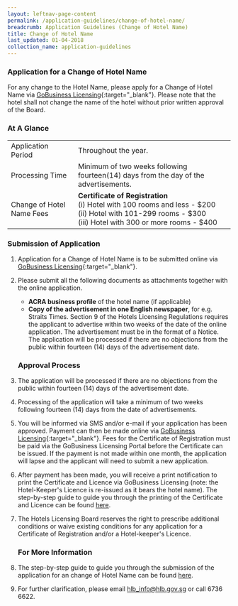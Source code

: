 ```yaml
---
layout: leftnav-page-content
permalink: /application-guidelines/change-of-hotel-name/
breadcrumb: Application Guidelines (Change of Hotel Name)
title: Change of Hotel Name
last_updated: 01-04-2018
collection_name: application-guidelines
---
```


### **Application for a Change of Hotel Name**

For any change to the Hotel Name, please apply for a Change of Hotel Name via [GoBusiness Licensing](https://go.business.gov.sg/licences){:target="_blank"}. Please note that the hotel shall not change the name of the hotel without prior written approval of the Board.

### **At A Glance**

<table class="table-v">
  <tr>
    <td>Application Period</td>
    <td>Throughout the year.</td> 
  </tr>
  <tr>
    <td>Processing Time</td>
    <td>Minimum of two weeks following fourteen(14) days from the day of the advertisements.</td>
  </tr>
  <tr>
    <td>Change of Hotel Name Fees</td>
    <td><b>Certificate of Registration</b> <br>(i)    Hotel with 100 rooms and less - $200 <br>(ii)   Hotel with 101-299 rooms - $300 <br> (iii)  Hotel with 300 or more rooms - $400 <br></td>
  </tr>
</table>

### **Submission of Application**

1. Application for a Change of Hotel Name is to be submitted online via [GoBusiness Licensing](https://go.business.gov.sg/licences){:target="_blank"}.

2. Please submit all the following documents as attachments together with the online application. 

   * **ACRA business profile** of the hotel name (if applicable)  
   * **Copy of the advertisement in one English newspaper**, for e.g. Straits Times. Section 9 of the Hotels Licensing Regulations requires the applicant to advertise within two weeks of the date of the online application. The advertisement must be in the format of a Notice. The application will be processed if there are no objections from the public within fourteen (14) days of the advertisement date.

   ### **Approval Process**

3. The application will be processed if there are no objections from the public within fourteen (14) days of the advertisement date.

4. Processing of the application will take a minimum of two weeks following fourteen (14) days from the date of advertisements.

5. You will be informed via SMS and/or e-mail if your application has been approved. Payment can then be made online via [GoBusiness Licensing](https://go.business.gov.sg/licences){:target="_blank"}. Fees for the Certificate of Registration must be paid via the GoBusiness Licensing Portal before the Certificate can be issued. If the payment is not made within one month, the application will lapse and the applicant will need to submit a new application. 

6. After payment has been made, you will receive a print notification to print the Certificate and Licence via GoBusiness Licensing (note: the Hotel-Keeper's Licence is re-issued as it bears the hotel name). The step-by-step guide to guide you through the printing of the Certificate and Licence can be found [here](/files/resources/guides/guide-printing-certificate-licence.pdf).

7. The Hotels Licensing Board reserves the right to prescribe additional conditions or waive existing conditions for any application for a Certificate of Registration and/or a Hotel-keeper's Licence. 

   ### **For More Information**

8. The step-by-step guide to guide you through the submission of the application for an change of Hotel Name can be found [here](/files/resources/guides/guide-amendment-of-licence.pdf).

9. For further clarification, please email <hlb_info@hlb.gov.sg> or call 6736 6622.
